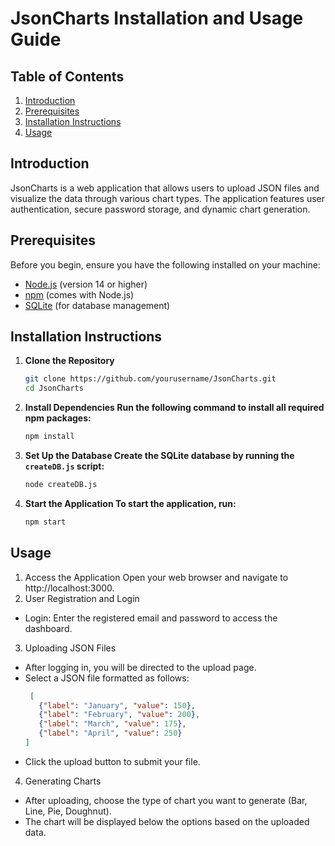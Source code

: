 # JsonCharts Installation and Usage Guide

## Table of Contents
1. [Introduction](#introduction)
2. [Prerequisites](#prerequisites)
3. [Installation Instructions](#installation-instructions)
4. [Usage](#usage)

## Introduction
JsonCharts is a web application that allows users to upload JSON files and visualize the data through various chart types. The application features user authentication, secure password storage, and dynamic chart generation.

## Prerequisites
Before you begin, ensure you have the following installed on your machine:
- [Node.js](https://nodejs.org/) (version 14 or higher)
- [npm](https://www.npmjs.com/) (comes with Node.js)
- [SQLite](https://www.sqlite.org/index.html) (for database management)

## Installation Instructions

1. **Clone the Repository**
   ```bash
   git clone https://github.com/yourusername/JsonCharts.git
   cd JsonCharts
2. **Install Dependencies Run the following command to install all required npm packages:**
    ```bash
   npm install
   ```
3. **Set Up the Database Create the SQLite database by running the ``createDB.js`` script:**
    ```bash
   node createDB.js
   ```
4. **Start the Application To start the application, run:**
    ```bash
   npm start
   ```

## Usage
1. Access the Application Open your web browser and navigate to http://localhost:3000.
2. User Registration and Login
 - Login: Enter the registered email and password to access the dashboard.
3. Uploading JSON Files
 - After logging in, you will be directed to the upload page.
 - Select a JSON file formatted as follows:
   ```json
    [
      {"label": "January", "value": 150},
      {"label": "February", "value": 200},
      {"label": "March", "value": 175},
      {"label": "April", "value": 250}
   ] 
    ```
- Click the upload button to submit your file.

4. Generating Charts

 - After uploading, choose the type of chart you want to generate (Bar, Line, Pie, Doughnut).
 - The chart will be displayed below the options based on the uploaded data.